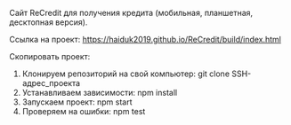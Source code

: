 ﻿

Сайт ReCredit для получения кредита (мобильная, планшетная, десктопная версия).

Ссылка на проект: https://haiduk2019.github.io/ReCredit/build/index.html

Скопировать проект:

1. Клонируем репозиторий на свой компьютер:
 git clone SSH-адрес_проекта
2. Устанавливаем зависимости: 
 npm install
3. Запускаем проект: 
 npm start
3. Проверяем на ошибки:
 npm test


